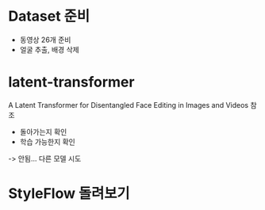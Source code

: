 # Dataset 준비
- 동영상 26개 준비
- 얼굴 추출, 배경 삭제

# latent-transformer
A Latent Transformer for Disentangled Face Editing in Images and Videos 참조
- 돌아가는지 확인
- 학습 가능한지 확인

-> 안됨... 다른 모델 시도

# StyleFlow 돌려보기
